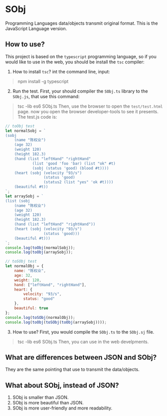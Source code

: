 # SObj
Programming Languages data/objects transmit original format. This is the JavaScript Language version.

## How to use?
This project is based on the `typescript` programming language, so if you would like to use in the web, you should be install the `tsc` compiler:
1. How to install `tsc`? 
int the command line, input:
> npm install -g typescript
2. Run the test.
First, your should compiler the `SObj.ts` library to the `SObj.js`, that use this command:
> tsc -lib es6 SObj.ts
Then, use the browser to open the `test/test.html` page. now you open the browser developer-tools to see it presents.
The test.js code is:
```javascript
// toObj test
let normalSobj = `
(sobj
    (name "陈权业")
    (age 32)
    (weight 120)
    (height 182.3)
    (hand (list "leftHand" "rightHand"
            (list 'good 'foo 'bar) (list "ok" #t)
            (sobj (status 'good) (blood #t))))
    (heart (sobj (velocity "93/s")
                 (status 'good)
                 (status2 (list "yes" 'ok #t))))
    (beautiful #t))
`;
let arraySobj = `
(list (sobj
    (name "陈权业")
    (age 32)
    (weight 120)
    (height 182.3)
    (hand (list "leftHand" "rightHand"))
    (heart (sobj (velocity "93/s")
                 (status 'good)))
    (beautiful #t)))
`;
console.log(toObj(normalSobj));
console.log(toObj(arraySobj));

// toSObj test
let normalObj = {
    name: "陈权业",
    age: 32,
    weight: 120,
    hand: ["leftHand", "rightHand"],
    heart: {
        velocity: "93/s",
        status: "good"
    },
    beautiful: true
};
console.log(toSObj(normalObj));
console.log(toObj(toSObj(toObj(arraySobj))));
```
3. How to use?
First, you would compile the `SObj.ts` to the `SObj.sj` file.
> tsc -lib es6 SObj.ts
Then, you can use in the web develpments.

## What are differences between JSON and SObj?
They are the same pointing that use to transmit the data/objects.
## What about SObj, instead of JSON?
1. SObj is smaller than JSON.
2. SObj is more beautiful than JSON.
3. SObj is more user-friendly and more readability.
